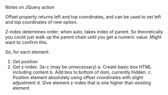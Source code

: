 Notes on JQuery action

Offset property returns left and top coordinates, and can be used to set left and top coordinates of new option.

Z-index determines order; when auto, takes index of parent. So theoretically you could just walk up the parent chain until you get a numeric value. Might want to confirm this.

So, for each element:

1. Get position
2. Get z-index.
3a-c (may be unnecessary) a. Create basic box HTML including content
b. Add box to bottom of dom, currently hidden.
c. Position element absolutely using offset coordinates with slight adjustment
d. Give element z-index that is one higher than existing element


